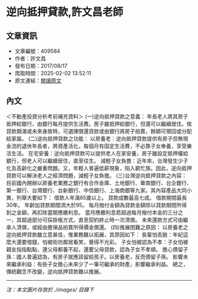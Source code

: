 # 逆向抵押貸款,許文昌老師

## 文章資訊
- 文章編號：409584
- 作者：許文昌
- 發布日期：2017/08/17
- 爬取時間：2025-02-02 13:52:11
- 原文連結：[閱讀原文](https://real-estate.get.com.tw/Columns/detail.aspx?no=409584)

## 內文
＜不動產投資分析考前補充資料＞
(一)逆向抵押貸款之意義：
年長老人將其房子抵押給銀行，由銀行每月提供生活費。房子雖抵押給銀行，但還可以繼續居住。俟貸款期滿或未來身故時，可選擇償還貸款或由銀行將房子拍賣，餘額可領回或分配給家屬。
(二)逆向抵押貸款之功能：
以房養老：逆向抵押貸款提供有房子但無現金流的退休年長者，將資產活化，每個月有固定生活費，不必靠子女奉養，享受樂活生活。
在宅安養：逆向抵押貸款可以提供老人在家安養，房子雖設定抵押權給銀行，但老人可以繼續居住，直至往生。
減輕子女負擔：近年來，台灣發生少子化及高齡化之嚴重問題。又，年輕人普遍低薪現象，陷入窮忙族。因此，逆向抵押貸款可以解決老人之經濟問題，減輕子女負擔。
(三)台灣逆向抵押貸款之內容：
目前國內開辦以房養老業務之銀行有合作金庫、土地銀行、華南銀行、台企銀行、第一銀行、台灣銀行、台新銀行、中信銀行、上海商銀等九家。其內容產品大同小異，列舉大要如下：
借款人年滿65歲以上。
貸款成數最高七成。
借款期間最長30年。
年齡加貸款期間須大於95。
每月撥付金額為貸款金額除以貸款期間所得到之金額，再扣除當期應繳利息。
當月應繳利息若超過每月撥付本金的三分之一，其超過部分可採掛帳方式，直至契約終止時一次清償。
未來還款方式可由繼承人清償，或經由擔保品拍賣所得價金償還。
(四)推展困難之原因：
以房養老之逆向抵押貸款雖立意甚佳，惟業務難以拓展，其原因如下：
長輩怕丟臉：年紀這麼大還要借錢，怕被街坊鄰居看笑，覺得不光彩。
子女怕被認為不孝：子女怕被親友指指點點，連父母都養不起，還要父母貸款，認為子女不孝順。
擔心債留子孫：國人普遍認為，有房子就應該留給孩子。以房養老，反而債留子孫。
影響未來繼承利益：有些子女擔心未來少了一筆可繼承的財產，影響繼承利益。
總之，傳統觀念不改變，逆向抵押貸款難以推展。

---
*注：本文圖片存放於 ./images/ 目錄下*

